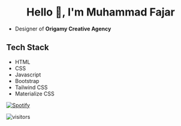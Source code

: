 <h1 align="center">Hello 👋, I'm Muhammad Fajar</h1>

* Designer of <b>Origamy Creative Agency</b>

## Tech Stack
- HTML
- CSS
- Javascript
- Bootstrap
- Tailwind CSS
- Materialize CSS


[![Spotify](https://readme-spotify.warengonzaga.com/api/spotify)](https://open.spotify.com/user/5a0chw1ynjii20kp4u2v0vzuh)

![visitors](https://visitor-badge.glitch.me/badge?page_id=mfjrid/mfjrid)
